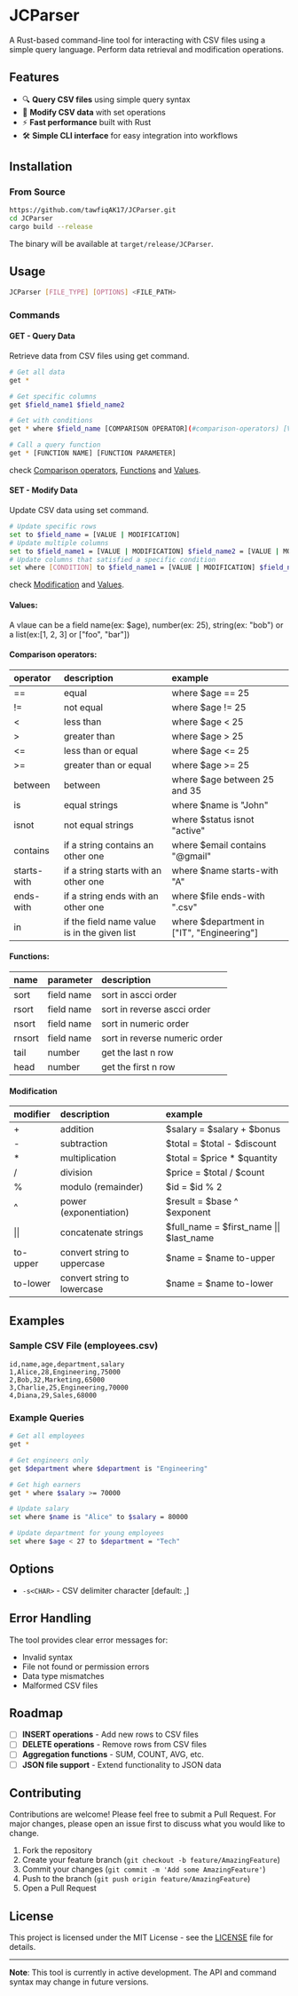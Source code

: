 # JCParser

A Rust-based command-line tool for interacting with CSV files using a simple query language. Perform data retrieval and modification operations.

## Features

- 🔍 **Query CSV files** using simple query syntax
- 📝 **Modify CSV data** with set operations
- ⚡ **Fast performance** built with Rust
- 🛠️ **Simple CLI interface** for easy integration into workflows

## Installation

### From Source

```bash
https://github.com/tawfiqAK17/JCParser.git
cd JCParser
cargo build --release
```

The binary will be available at `target/release/JCParser`.

## Usage

```bash
JCParser [FILE_TYPE] [OPTIONS] <FILE_PATH>
```

### Commands

#### GET - Query Data

Retrieve data from CSV files using get command.

```bash
# Get all data
get *

# Get specific columns
get $field_name1 $field_name2

# Get with conditions
get * where $field_name [COMPARISON OPERATOR](#comparison-operators) [VALUE]

# Call a query function
get * [FUNCTION NAME] [FUNCTION PARAMETER]
```

check [Comparison operators](#comparison-operators), [Functions](#functions) and [Values](#values).

#### SET - Modify Data

Update CSV data using set command.

```bash
# Update specific rows
set to $field_name = [VALUE | MODIFICATION]
# Update multiple columns
set to $field_name1 = [VALUE | MODIFICATION] $field_name2 = [VALUE | MODIFICATION]
# Update columns that satisfied a specific condition
set where [CONDITION] to $field_name1 = [VALUE | MODIFICATION] $field_name2 = [VALUE | MODIFICATION]
```

check [Modification](#modification) and [Values](#values).

#### Values:

A vlaue can be a field name(ex: $age), number(ex: 25), string(ex: "bob") or a list(ex:[1, 2, 3] or ["foo", "bar"])

#### Comparison operators:

| operator    | description                                  | example                                    |
| :---------- | :------------------------------------------- | :----------------------------------------- |
| ==          | equal                                        | where $age == 25                           |
| !=          | not equal                                    | where $age != 25                           |
| <           | less than                                    | where $age < 25                            |
| >           | greater than                                 | where $age > 25                            |
| <=          | less than or equal                           | where $age <= 25                           |
| >=          | greater than or equal                        | where $age >= 25                           |
| between     | between                                      | where $age between 25 and 35               |
| is          | equal strings                                | where $name is "John"                      |
| isnot       | not equal strings                            | where $status isnot "active"               |
| contains    | if a string contains an other one            | where $email contains "@gmail"             |
| starts-with | if a string starts with an other one         | where $name starts-with "A"                |
| ends-with   | if a string ends with an other one           | where $file ends-with ".csv"               |
| in          | if the field name value is in the given list | where $department in ["IT", "Engineering"] |

#### Functions:

| name   | parameter  | description                   |
| :----- | :--------- | :---------------------------- |
| sort   | field name | sort in ascci order           |
| rsort  | field name | sort in reverse ascci order   |
| nsort  | field name | sort in numeric order         |
| rnsort | field name | sort in reverse numeric order |
| tail   | number     | get the last n row            |
| head   | number     | get the first n row           |

#### Modification

| modifier | description                 | example                                    |
| :------- | :-------------------------- | :----------------------------------------- |
| +        | addition                    | \$salary = \$salary + $bonus               |
| -        | subtraction                 | \$total = \$total - \$discount             |
| \*       | multiplication              | \$total = \$price \* \$quantity            |
| /        | division                    | \$price = \$total / \$count                |
| %        | modulo (remainder)          | \$id = \$id % 2                            |
| ^        | power (exponentiation)      | \$result = \$base ^ $exponent              |
| \|\|     | concatenate strings         | \$full_name = \$first_name \|\| $last_name |
| to-upper | convert string to uppercase | \$name = \$name to-upper                   |
| to-lower | convert string to lowercase | \$name = \$name to-lower                   |

## Examples

### Sample CSV File (employees.csv)

```csv
id,name,age,department,salary
1,Alice,28,Engineering,75000
2,Bob,32,Marketing,65000
3,Charlie,25,Engineering,70000
4,Diana,29,Sales,68000
```

### Example Queries

```bash
# Get all employees
get *

# Get engineers only
get $department where $department is "Engineering"

# Get high earners
get * where $salary >= 70000

# Update salary
set where $name is "Alice" to $salary = 80000

# Update department for young employees
set where $age < 27 to $department = "Tech"
```

## Options

- `-s<CHAR>` - CSV delimiter character [default: ,]

## Error Handling

The tool provides clear error messages for:

- Invalid syntax
- File not found or permission errors
- Data type mismatches
- Malformed CSV files

## Roadmap

- [ ] **INSERT operations** - Add new rows to CSV files
- [ ] **DELETE operations** - Remove rows from CSV files
- [ ] **Aggregation functions** - SUM, COUNT, AVG, etc.
- [ ] **JSON file support** - Extend functionality to JSON data

## Contributing

Contributions are welcome! Please feel free to submit a Pull Request. For major changes, please open an issue first to discuss what you would like to change.

1. Fork the repository
2. Create your feature branch (`git checkout -b feature/AmazingFeature`)
3. Commit your changes (`git commit -m 'Add some AmazingFeature'`)
4. Push to the branch (`git push origin feature/AmazingFeature`)
5. Open a Pull Request

## License

This project is licensed under the MIT License - see the [LICENSE](LICENSE) file for details.

---

**Note**: This tool is currently in active development. The API and command syntax may change in future versions.
